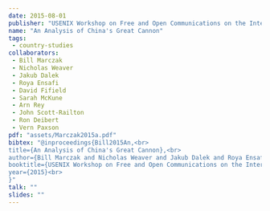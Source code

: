 ```yaml
---
date: 2015-08-01
publisher: "USENIX Workshop on Free and Open Communications on the Internet (USENIX FOCI)"
name: "An Analysis of China's Great Cannon"
tags:
 - country-studies
collaborators:
 - Bill Marczak
 - Nicholas Weaver
 - Jakub Dalek
 - Roya Ensafi
 - David Fifield
 - Sarah McKune
 - Arn Rey
 - John Scott-Railton
 - Ron Deibert
 - Vern Paxson
pdf: "assets/Marczak2015a.pdf"
bibtex: "@inproceedings{Bill2015An,<br>
title={An Analysis of China's Great Cannon},<br>
author={Bill Marczak and Nicholas Weaver and Jakub Dalek and Roya Ensafi and David Fifield and Sarah McKune and Arn Rey and John Scott-Railton and Ron Deibert and Vern Paxson},<br>
booktitle={USENIX Workshop on Free and Open Communications on the Internet},<br>
year={2015}<br>
}"
talk: ""
slides: ""
---
```

